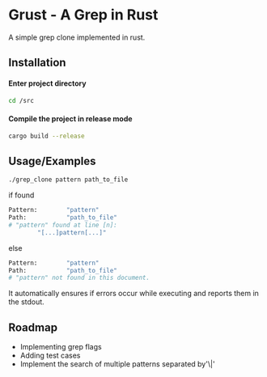 
# Grust - A Grep in Rust

A simple grep clone implemented in rust.


## Installation

#### Enter project directory
```bash
cd /src
```
#### Compile the project in release mode
```bash
cargo build --release
```
    
## Usage/Examples

```bash
./grep_clone pattern path_to_file
```
if found
```bash
Pattern:        "pattern"
Path:           "path_to_file"
# "pattern" found at line [n]:
        "[...]pattern[...]"
```
else
```bash
Pattern:        "pattern"
Path:           "path_to_file"
# "pattern" not found in this document.
```

It automatically ensures if errors occur while executing and reports them in the stdout.

## Roadmap

- Implementing grep flags
- Adding test cases
- Implement the search of multiple patterns separated by'\\|'
